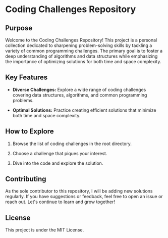 # Coding Challenges Repository

## Purpose

Welcome to the Coding Challenges Repository! This project is a personal collection dedicated to sharpening problem-solving skills by tackling a variety of common programming challenges. The primary goal is to foster a deep understanding of algorithms and data structures while emphasizing the importance of optimizing solutions for both time and space complexity.

## Key Features

- **Diverse Challenges:** Explore a wide range of coding challenges covering data structures, algorithms, and common programming problems.

- **Optimal Solutions:** Practice creating efficient solutions that minimize both time and space complexity.

## How to Explore

1. Browse the list of coding challenges in the root directory.

2. Choose a challenge that piques your interest.

3. Dive into the code and explore the solution.

## Contributing

As the sole contributor to this repository, I will be adding new solutions regularly. If you have suggestions or feedback, feel free to open an issue or reach out. Let's continue to learn and grow together!

## License

This project is under the MIT License.
